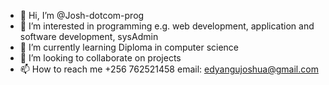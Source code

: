 - 👋 Hi, I’m @Josh-dotcom-prog
- 👀 I’m interested in programming e.g. web development, application and software development, sysAdmin
- 🌱 I’m currently learning Diploma in computer science
- 💞️ I’m looking to collaborate on projects
- 📫 How to reach me +256 762521458 email: edyangujoshua@gmail.com

<!---
Josh-dotcom-prog/Josh-dotcom-prog is a ✨ special ✨ repository because its `README.md` (this file) appears on your GitHub profile.
You can click the Preview link to take a look at your changes.
--->
